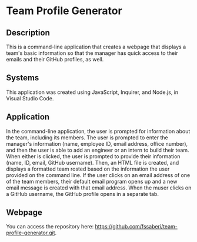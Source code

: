 # Team Profile Generator

## Description

This is a command-line application that creates a webpage that displays a team's basic information so that the manager has quick access to their emails and their GitHub profiles, as well.

## Systems

This application was created using JavaScript, Inquirer, and Node.js, in Visual Studio Code. 

## Application

In the command-line application, the user is prompted for information about the team, including its members. The user is prompted to enter the manager's information (name, employee ID, email address, office number), and then the user is able to add an engineer or an intern to build their team. When either is clicked, the user is prompted to provide their information (name, ID, email, GitHub username). Then, an HTML file is created, and displays a formatted team rosted based on the information the user provided on the command line. If the user clicks on an email address of one of the team members, their default email program opens up and a new email message is created with that email address. When the muser clicks on a GitHub username, the GitHub profile opens in a separate tab.  

## Webpage

You can access the repository here: https://github.com/fssaberi/team-profile-generator.git. 